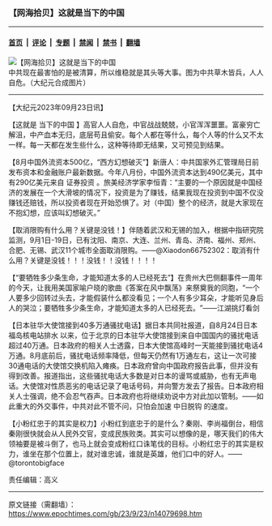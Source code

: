 ### 【网海拾贝】这就是当下的中国

---

#### [首页](../../../..?n14079698) &nbsp;|&nbsp; [评论](../../../../../epoch-comment?n14079698) &nbsp;|&nbsp; [专题](../../../../../epoch-special?n14079698) &nbsp;|&nbsp; [禁闻](../../../../../epoch-news?n14079698) &nbsp;|&nbsp; [禁书](../../../../../books?n14079698) &nbsp;|&nbsp; [翻墙](https://github.com/gfw-breaker/nogfw/blob/master/README.md?n14079698)


<div><img alt="【网海拾贝】这就是当下的中国" class="attachment-djy_600_400 size-djy_600_400 wp-post-image" src="https://i.epochtimes.com/assets/uploads/2020/07/ccp_fear.jpg"/>
<div class="caption">
 中共现在最害怕的是被清算，所以维稳就是其头等大事。图为中共草木皆兵，人人自危。（大纪元合成图片）
</div></div><hr/><div class="post_content" id="artbody" itemprop="articleBody">
 <!-- article content begin -->
 <p>
  【大纪元2023年09月23日讯】
 </p>
 <p>
  【这就是
  <ok href="https://www.epochtimes.com/gb/tag/%E5%BD%93%E4%B8%8B%E7%9A%84%E4%B8%AD%E5%9B%BD.html">
   当下的中国
  </ok>
  】高官人人自危，中官战战兢兢，小官浑浑噩噩。富豪穷亡解沮，中产血本无归，底层苟且偷安。每个人都在等什么，每个人等的什么又不太一样。每一天都在发生些什么，这种等待即无结果，又可预见到结果。
 </p>
 <p>
  【8月中国外流资本500亿，“西方幻想破灭”】新唐人：中共国家外汇管理局日前发布资本和金融账户最新数据。今年八月份，中国外流资本达到490亿美元，其中有290亿美元来自
  <ok href="https://www.epochtimes.com/gb/tag/%E8%AF%81%E5%88%B8%E6%8A%95%E8%B5%84.html">
   证券投资
  </ok>
  。旅美经济学家李恒青：“主要的一个原因就是中国经济的发展在一个大滑坡的情况下，投资是为了赚钱，结果我现在投资到中国不仅没赚钱还赔钱，所以投资者现在开始恐惧了。对（中国）整个的经济，就是大家现在不抱幻想，应该叫幻想破灭。”
 </p>
 <p>
  【取消限购有什么用？关键是没钱！】伴随着武汉和无锡的加入，根据中指研究院监测，9月1日-19日，已有沈阳、南京、大连、兰州、青岛、济南、福州、郑州、合肥、无锡、武汉11个城市全面取消限购。——@Xiaodon66752302：取消有什么用？关键是没钱！！！没钱！！没钱！！！！
 </p>
 <p>
  【“要牺牲多少条生命，才能知道太多的人已经死去”】在贵州大巴侧翻事件一周年的今天，让我用美国家喻户晓的歌曲《答案在风中飘荡》来祭奠我的同胞，‌‌“一个人要多少回转过头去，才能假装什么都没看见；一个人有多少耳朵，才能听见身后人的哭泣；要牺牲多少条生命，才能知道太多的人已经死去。‌‌”——江湖挑灯看剑
 </p>
 <p>
  【日本驻华大使馆接到40多万通骚扰电话】据日本共同社报道，自8月24日日本福岛核电站排水 以来，位于北京的日本驻华大使馆接到来自中国国内的骚扰电话超过40万通。日本政府的相关人士透露，日本大使馆高峰时一天能接到骚扰电话4万通。8月底前后，骚扰电话频率降低，但每天仍然有1万通左右，这让一次可接30通电话的大使馆交换机陷入瘫痪。日本政府曾向中国政府报告此事，但并没有得到改善。报道指出，这些骚扰电话大多数是对日本的谩骂或威胁，也有无声电话。大使馆对性质恶劣的电话记录了电话号码，并向警方发去了报告。日本政府相关人士强调，绝不会忍气吞声。日本政府也将继续劝说中方对此加以管制。——如此重大的外交事件，中共对此不管不问，只怕会加速
  <ok href="https://www.epochtimes.com/gb/tag/%E4%B8%AD%E6%97%A5%E8%84%B1%E9%92%A9.html">
   中日脱钩
  </ok>
  的速度。
 </p>
 <p>
  【小粉红忠于的其实是权力】小粉红到底忠于的是什么？秦刚、李尚福倒台，相信秦刚很快就会从人民外交官，变成民族败类。其实可以想像的是，哪天我们的伟大领袖要是被斗倒了，也马上就会变成粉红口诛笔伐的目标。小粉红忠于的其实是权力，谁坐在那个位置上，就对谁忠诚，谁就是英雄，他们口中的好人。——@torontobigface
 </p>
 <p>
  责任编辑：高义
 </p>
 <!-- article content end -->
 <div id="below_article_ad">
 </div>
</div>


---

原文链接（需翻墙）：https://www.epochtimes.com/gb/23/9/23/n14079698.htm